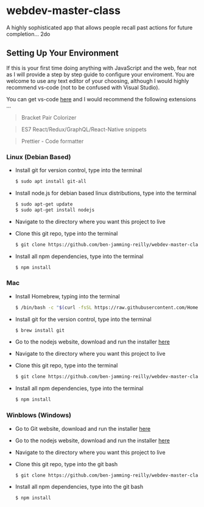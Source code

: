# webdev-master-class

A highly sophisticated app that allows people recall past actions for future completion... 2do

## Setting Up Your Environment

If this is your first time doing anything with JavaScript and the web, fear not as I will provide a step by step guide to configure your enviroment. You are welcome to use any text editor of your choosing, although I would highly recommend vs-code (not to be confused with Visual Studio).

You can get vs-code [here](https://code.visualstudio.com/download) and I would recommend the following extensions ...

> Bracket Pair Colorizer

> ES7 React/Redux/GraphQL/React-Native snippets

> Prettier - Code formatter

### Linux (Debian Based)

- Install git for version control, type into the terminal

  ```bash
  $ sudo apt install git-all
  ```

- Install node.js for debian based linux distributions, type into the terminal

  ```bash
  $ sudo apt-get update
  $ sudo apt-get install nodejs
  ```

- Navigate to the directory where you want this project to live

- Clone this git repo, type into the terminal

  ```bash
  $ git clone https://github.com/ben-jamming-reilly/webdev-master-class.git
  ```

- Install all npm dependencies, type into the terminal

  ```bash
  $ npm install
  ```

### Mac

- Install Homebrew, typing into the terminal

  ```bash
  $ /bin/bash -c "$(curl -fsSL https://raw.githubusercontent.com/Homebrew/install/HEAD/install.sh)"
  ```

- Install git for the version control, type into the terminal

  ```bash
  $ brew install git
  ```

- Go to the nodejs website, download and run the installer [here](https://nodejs.org/en/download/)

- Navigate to the directory where you want this project to live

- Clone this git repo, type into the terminal

  ```bash
  $ git clone https://github.com/ben-jamming-reilly/webdev-master-class.git
  ```

- Install all npm dependencies, type into the terminal

  ```bash
  $ npm install
  ```

### Winblows (Windows)

- Go to Git website, download and run the installer [here](https://git-scm.com/download/win)

- Go to the nodejs website, download and run the installer [here](https://nodejs.org/en/download/)

- Navigate to the directory where you want this project to live

- Clone this git repo, type into the git bash

  ```bash
  $ git clone https://github.com/ben-jamming-reilly/webdev-master-class.git
  ```

- Install all npm dependencies, type into the git bash

  ```bash
  $ npm install
  ```
